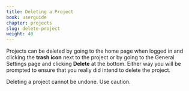 ```yaml
---
title: Deleting a Project
book: userguide
chapter: projects
slug: delete-project
weight: 40
---
```

Projects can be deleted by going to the home page when logged in and clicking the **trash icon** next to the project or by going to the General Settings page and clicking **Delete** at the bottom. Either way you will be prompted to ensure that you really did intend to delete the project.

<p class="warning">Deleting a project cannot be undone. Use caution.</p>
